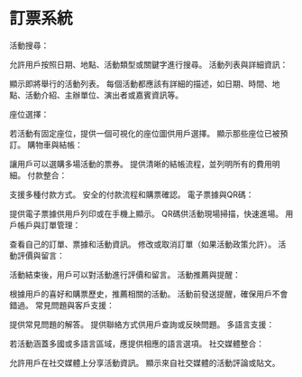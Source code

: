 # 訂票系統

活動搜尋：

允許用戶按照日期、地點、活動類型或關鍵字進行搜尋。
活動列表與詳細資訊：

顯示即將舉行的活動列表。
每個活動都應該有詳細的描述，如日期、時間、地點、活動介紹、主辦單位、演出者或嘉賓資訊等。

座位選擇：

若活動有固定座位，提供一個可視化的座位圖供用戶選擇。
顯示那些座位已被預訂。
購物車與結帳：

讓用戶可以選購多場活動的票券。
提供清晰的結帳流程，並列明所有的費用明細。
付款整合：

支援多種付款方式。
安全的付款流程和購票確認。
電子票據與QR碼：

提供電子票據供用戶列印或在手機上顯示。
QR碼供活動現場掃描，快速進場。
用戶帳戶與訂單管理：

查看自己的訂單、票據和活動資訊。
修改或取消訂單（如果活動政策允許）。
活動評價與留言：

活動結束後，用戶可以對活動進行評價和留言。
活動推薦與提醒：

根據用戶的喜好和購票歷史，推薦相關的活動。
活動前發送提醒，確保用戶不會錯過。
常見問題與客戶支援：

提供常見問題的解答。
提供聯絡方式供用戶查詢或反映問題。
多語言支援：

若活動涵蓋多國或多語言區域，應提供相應的語言選項。
社交媒體整合：

允許用戶在社交媒體上分享活動資訊。
顯示來自社交媒體的活動評論或貼文。
